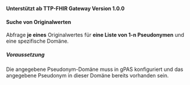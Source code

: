 **Unterstützt ab TTP-FHIR Gateway Version 1.0.0**

#### Suche von Originalwerten
Abfrage **je eines** Originalwertes für **eine Liste von 1-n Pseudonymen** und eine spezifische Domäne.

##### **Voraussetzung**
Die angegebene Pseudonym-Domäne muss in gPAS konfiguriert und das angegebene Pseudonym in dieser Domäne bereits vorhanden sein.
